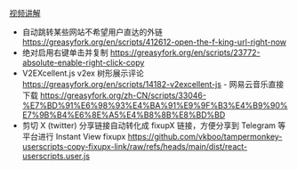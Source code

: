 [视频讲解](https://youtu.be/9fZXsDyK_So)
- 自动跳转某些网站不希望用户直达的外链 https://greasyfork.org/en/scripts/412612-open-the-f-king-url-right-now 
- 绝对启用右键单击并复制 https://greasyfork.org/en/scripts/23772-absolute-enable-right-click-copy 
- V2EXcellent.js v2ex 树形展示评论 https://greasyfork.org/en/scripts/14182-v2excellent-js - 网易云音乐直接下载 https://greasyfork.org/zh-CN/scripts/33046-%E7%BD%91%E6%98%93%E4%BA%91%E9%9F%B3%E4%B9%90%E7%9B%B4%E6%8E%A5%E4%B8%8B%E8%BD%BD 
- 剪切 X (twitter) 分享链接自动转化成 fixupX 链接，方便分享到 Telegram 等平台进行 Instant View fixupx https://github.com/vkboo/tampermonkey-userscripts-copy-fixupx-link/raw/refs/heads/main/dist/react-userscripts.user.js